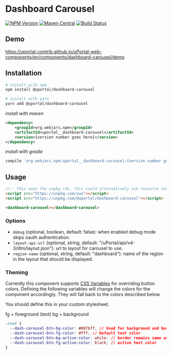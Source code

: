 # Dashboard Carousel

[![NPM Version](https://img.shields.io/npm/v/@uportal/dashboard-carousel.svg)](https://www.npmjs.com/package/@uportal/dashboard-carousel)
[![Maven Central](https://maven-badges.herokuapp.com/maven-central/org.webjars.npm/uportal__dashboard-carousel/badge.svg)](https://maven-badges.herokuapp.com/maven-central/org.webjars.npm/uportal__dashboard-carousel)
[![Build Status](https://travis-ci.org/uPortal-contrib/uPortal-web-components.svg?branch=master)](https://travis-ci.org/uPortal-contrib/uPortal-web-components)

## Demo

<https://uportal-contrib.github.io/uPortal-web-components/en/components/dashboard-carousel/demo>

## Installation

```bash
# install with npm
npm install @uportal/dashboard-carousel

# install with yarn
yarn add @uportal/dashboard-carousel
```

_install with maven_

```xml
<dependency>
    <groupId>org.webjars.npm</groupId>
    <artifactId>uportal__dashboard-carousel</artifactId>
    <version>{version number goes here}</version>
</dependency>
```

_install with gradle_

```gradle
compile 'org.webjars.npm:uportal__dashboard-carousel:{version number goes here}'
```

## Usage

```html
<!-- this uses the unpkg cdn, this could alternatively use resource server as a cdn -->
<script src="https://unpkg.com/vue"></script>
<script src="https://unpkg.com/@uportal/dashboard-carousel"></script>

<dashboard-carousel></dashboard-carousel>
```

### Options

- `debug` (optional, boolean, default: false): when enabled debug mode skips oauth authentication.
- `layout-api-url` (optional, string, default: "/uPortal/api/v4-3/dlm/layout.json"): url to layout for carousel to use.
- `region-name` (optional, string, default: "dashboard"): name of the region in the layout that should be displayed.

### Theming

Currently this component supports [CSS Variables](https://developer.mozilla.org/en-US/docs/Web/CSS/Using_CSS_variables) for overriding button colors. Defining the following variables will change the colors for the component accordingly. They will fall back to the colors described below.

You should define this in your custom stylesheet.

fg = foreground (text)
bg = background

```css
:root {
  --dash-carousel-btn-bg-color: #007bff; // Used for background and border
  --dash-carousel-btn-fg-color: #fff; // Default text color
  --dash-carousel-btn-bg-active-color: white; // border remains same as background color
  --dash-carousel-btn-fg-active-color: black; // active text color
}
```
